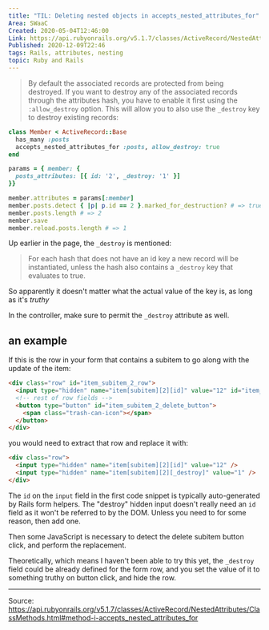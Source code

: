 ```yaml
---
title: "TIL: Deleting nested objects in accepts_nested_attributes_for"
Area: SWaaC
Created: 2020-05-04T12:46:00
Link: https://api.rubyonrails.org/v5.1.7/classes/ActiveRecord/NestedAttributes/ClassMethods.html#method-i-accepts_nested_attributes_for
Published: 2020-12-09T22:46
tags: Rails, attributes, nesting
topic: Ruby and Rails
---
```


> By default the associated records are protected from being destroyed. If you want to destroy any of the associated records through the attributes hash, you have to enable it first using the `:allow_destroy` option. This will allow you to also use the `_destroy` key to destroy existing records:

```ruby
class Member < ActiveRecord::Base
  has_many :posts
  accepts_nested_attributes_for :posts, allow_destroy: true
end

params = { member: {
  posts_attributes: [{ id: '2', _destroy: '1' }]
}}

member.attributes = params[:member]
member.posts.detect { |p| p.id == 2 }.marked_for_destruction? # => true
member.posts.length # => 2
member.save
member.reload.posts.length # => 1
```

Up earlier in the page, the `_destroy` is mentioned:

> For each hash that does not have an id key a new record will be instantiated, unless the hash also contains a `_destroy` key that evaluates to true.

So apparently it doesn't matter what the actual value of the key is, as long as it's *truthy*

In the controller, make sure to permit the `_destroy` attribute as well.

## an example

If this is the row in your form that contains a subitem to go along with the update of the item:

```html
<div class="row" id="item_subitem_2_row">
  <input type="hidden" name="item[subitem][2][id]" value="12" id="item_subitem_2_id" />
  <!-- rest of row fields -->
  <button type="button" id="item_subitem_2_delete_button">
    <span class="trash-can-icon"></span>
  </button>
</div>
```

you would need to extract that row and replace it with:

```html
<div class="row">
  <input type="hidden" name="item[subitem][2][id]" value="12" />
  <input type="hidden" name="item[subitem][2][_destroy]" value="1" />
</div>
```

The `id` on the `input` field in the first code snippet is typically auto-generated by Rails form helpers. The "destroy" hidden input doesn't really need an `id` field as it won't be referred to by the DOM. Unless you need to for some reason, then add one.

Then some JavaScript is necessary to detect the delete subitem button click, and perform the replacement.

Theoretically, which means I haven't been able to try this yet, the `_destroy` field could be already defined for the form row, and you set the value of it to something truthy on button click, and hide the row.

-----

Source: <https://api.rubyonrails.org/v5.1.7/classes/ActiveRecord/NestedAttributes/ClassMethods.html#method-i-accepts_nested_attributes_for>
